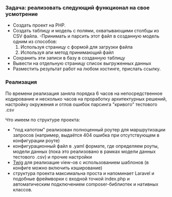 ### Задача: реализовать следующий функционал на свое усмотрение
 
- Создать проект на PHP.
- Создать таблицу и модель с полями, охватывающими столбцы из CSV файла.
-Принимать и парсить этот файл в созданную модель одним из способов:
    1. Используя страницу с формой для загрузки файла
    2. Используя апи метод принимающий файл
- Сохранить эти записи в базу в созданную таблицу
- Вывести на отдельную страницу список выгруженных данных
- Разместить результат работ на любом хостинге, прислать ссылку.

### Реализация

По времени реализация заняла порядка 6 часов на непосредственное кодирование и несколько часов на проработку архитектурных решений, настройку окружения и отлов ошибок парсинга "кривого" тестового .csv 

Что имеем по структуре проекта:
- "под капотом" реализован полноценный роутер для маршрутизации запросов (например, выдаётся 404 ошибка при отсутствующем в конфигурации роуте) 
- конфигурационный файл в .yaml формате, где определяем роуты, модели данных (пока это реализовано в рамках модели данных тестового .csv) и прочие настройки
- [Twig](https://twig.symfony.com/)  для реализацие view-ов с использованием шаблонов (в конфиге можно включить кэширование)
- структура проекта максимальна проста и напоминает Laravel и подобные фреймворки с входной точкой index.php и автоматическим подключением composer-библиотек и нативных классов.
